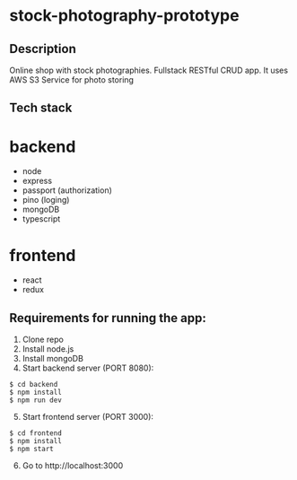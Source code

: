 # stock-photography-prototype
## Description
Online shop with stock photographies. Fullstack RESTful CRUD app. It uses AWS S3 Service for photo storing

## Tech stack
# backend
- node
- express
- passport (authorization)
- pino (loging)
- mongoDB
- typescript

# frontend
- react
- redux

## Requirements for running the app:
1. Clone repo
2. Install node.js
3. Install mongoDB
4. Start backend server (PORT 8080):
```
$ cd backend
$ npm install
$ npm run dev
```
5. Start frontend server (PORT 3000):
```
$ cd frontend
$ npm install
$ npm start
```
6. Go to http://localhost:3000
